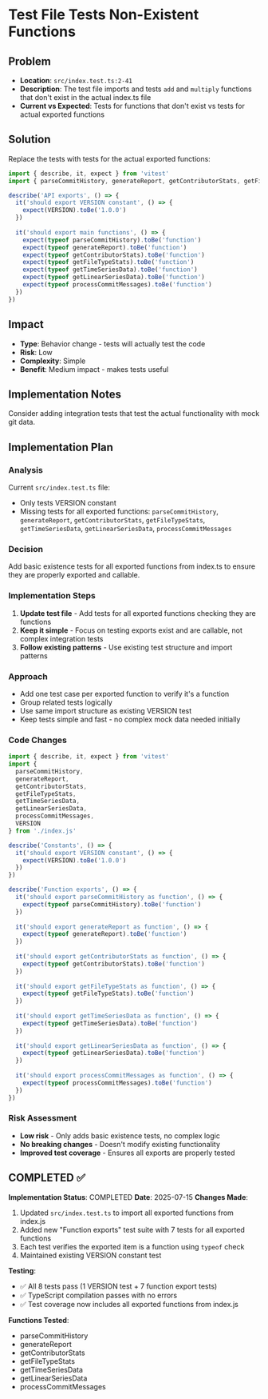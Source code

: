 # Test File Tests Non-Existent Functions

## Problem
- **Location**: `src/index.test.ts:2-41`
- **Description**: The test file imports and tests `add` and `multiply` functions that don't exist in the actual index.ts file
- **Current vs Expected**: Tests for functions that don't exist vs tests for actual exported functions

## Solution
Replace the tests with tests for the actual exported functions:

```typescript
import { describe, it, expect } from 'vitest'
import { parseCommitHistory, generateReport, getContributorStats, getFileTypeStats, getTimeSeriesData, getLinearSeriesData, processCommitMessages, VERSION } from './index.js'

describe('API exports', () => {
  it('should export VERSION constant', () => {
    expect(VERSION).toBe('1.0.0')
  })
  
  it('should export main functions', () => {
    expect(typeof parseCommitHistory).toBe('function')
    expect(typeof generateReport).toBe('function')
    expect(typeof getContributorStats).toBe('function')
    expect(typeof getFileTypeStats).toBe('function')
    expect(typeof getTimeSeriesData).toBe('function')
    expect(typeof getLinearSeriesData).toBe('function')
    expect(typeof processCommitMessages).toBe('function')
  })
})
```

## Impact
- **Type**: Behavior change - tests will actually test the code
- **Risk**: Low 
- **Complexity**: Simple
- **Benefit**: Medium impact - makes tests useful

## Implementation Notes
Consider adding integration tests that test the actual functionality with mock git data.

## Implementation Plan

### Analysis
Current `src/index.test.ts` file:
- Only tests VERSION constant
- Missing tests for all exported functions: `parseCommitHistory`, `generateReport`, `getContributorStats`, `getFileTypeStats`, `getTimeSeriesData`, `getLinearSeriesData`, `processCommitMessages`

### Decision
Add basic existence tests for all exported functions from index.ts to ensure they are properly exported and callable.

### Implementation Steps
1. **Update test file** - Add tests for all exported functions checking they are functions
2. **Keep it simple** - Focus on testing exports exist and are callable, not complex integration tests
3. **Follow existing patterns** - Use existing test structure and import patterns

### Approach
- Add one test case per exported function to verify it's a function
- Group related tests logically
- Use same import structure as existing VERSION test
- Keep tests simple and fast - no complex mock data needed initially

### Code Changes
```typescript
import { describe, it, expect } from 'vitest'
import { 
  parseCommitHistory, 
  generateReport, 
  getContributorStats, 
  getFileTypeStats, 
  getTimeSeriesData, 
  getLinearSeriesData, 
  processCommitMessages, 
  VERSION 
} from './index.js'

describe('Constants', () => {
  it('should export VERSION constant', () => {
    expect(VERSION).toBe('1.0.0')
  })
})

describe('Function exports', () => {
  it('should export parseCommitHistory as function', () => {
    expect(typeof parseCommitHistory).toBe('function')
  })
  
  it('should export generateReport as function', () => {
    expect(typeof generateReport).toBe('function')
  })
  
  it('should export getContributorStats as function', () => {
    expect(typeof getContributorStats).toBe('function')
  })
  
  it('should export getFileTypeStats as function', () => {
    expect(typeof getFileTypeStats).toBe('function')
  })
  
  it('should export getTimeSeriesData as function', () => {
    expect(typeof getTimeSeriesData).toBe('function')
  })
  
  it('should export getLinearSeriesData as function', () => {
    expect(typeof getLinearSeriesData).toBe('function')
  })
  
  it('should export processCommitMessages as function', () => {
    expect(typeof processCommitMessages).toBe('function')
  })
})
```

### Risk Assessment
- **Low risk** - Only adds basic existence tests, no complex logic
- **No breaking changes** - Doesn't modify existing functionality
- **Improved test coverage** - Ensures all exports are properly tested

## COMPLETED ✅

**Implementation Status**: COMPLETED
**Date**: 2025-07-15
**Changes Made**:
1. Updated `src/index.test.ts` to import all exported functions from index.js
2. Added new "Function exports" test suite with 7 tests for all exported functions
3. Each test verifies the exported item is a function using `typeof` check
4. Maintained existing VERSION constant test

**Testing**:
- ✅ All 8 tests pass (1 VERSION test + 7 function export tests)
- ✅ TypeScript compilation passes with no errors
- ✅ Test coverage now includes all exported functions from index.js

**Functions Tested**:
- parseCommitHistory
- generateReport  
- getContributorStats
- getFileTypeStats
- getTimeSeriesData
- getLinearSeriesData
- processCommitMessages